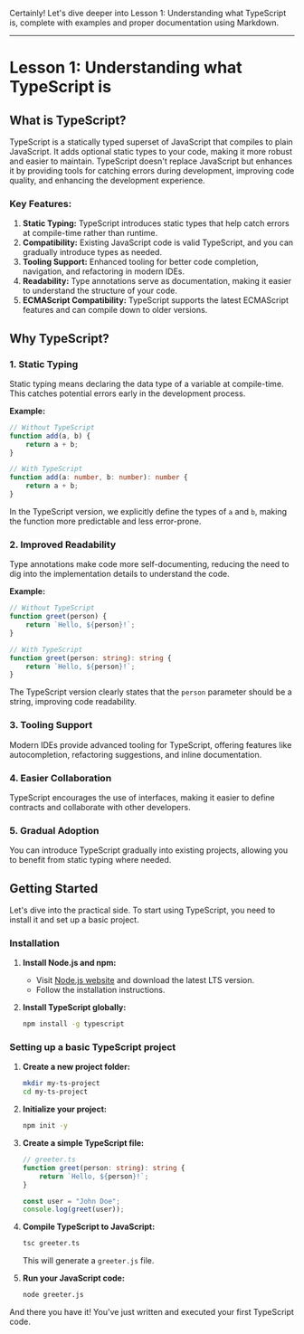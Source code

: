 Certainly! Let's dive deeper into Lesson 1: Understanding what TypeScript is, complete with examples and proper documentation using Markdown.

---

# Lesson 1: Understanding what TypeScript is

## What is TypeScript?

TypeScript is a statically typed superset of JavaScript that compiles to plain JavaScript. It adds optional static types to your code, making it more robust and easier to maintain. TypeScript doesn't replace JavaScript but enhances it by providing tools for catching errors during development, improving code quality, and enhancing the development experience.

### Key Features:

1. **Static Typing:** TypeScript introduces static types that help catch errors at compile-time rather than runtime.
2. **Compatibility:** Existing JavaScript code is valid TypeScript, and you can gradually introduce types as needed.
3. **Tooling Support:** Enhanced tooling for better code completion, navigation, and refactoring in modern IDEs.
4. **Readability:** Type annotations serve as documentation, making it easier to understand the structure of your code.
5. **ECMAScript Compatibility:** TypeScript supports the latest ECMAScript features and can compile down to older versions.

## Why TypeScript?

### 1. Static Typing

Static typing means declaring the data type of a variable at compile-time. This catches potential errors early in the development process.

**Example:**
```typescript
// Without TypeScript
function add(a, b) {
    return a + b;
}

// With TypeScript
function add(a: number, b: number): number {
    return a + b;
}
```

In the TypeScript version, we explicitly define the types of `a` and `b`, making the function more predictable and less error-prone.

### 2. Improved Readability

Type annotations make code more self-documenting, reducing the need to dig into the implementation details to understand the code.

**Example:**
```typescript
// Without TypeScript
function greet(person) {
    return `Hello, ${person}!`;
}

// With TypeScript
function greet(person: string): string {
    return `Hello, ${person}!`;
}
```

The TypeScript version clearly states that the `person` parameter should be a string, improving code readability.

### 3. Tooling Support

Modern IDEs provide advanced tooling for TypeScript, offering features like autocompletion, refactoring suggestions, and inline documentation.

### 4. Easier Collaboration

TypeScript encourages the use of interfaces, making it easier to define contracts and collaborate with other developers.

### 5. Gradual Adoption

You can introduce TypeScript gradually into existing projects, allowing you to benefit from static typing where needed.

## Getting Started

Let's dive into the practical side. To start using TypeScript, you need to install it and set up a basic project.

### Installation

1. **Install Node.js and npm:**
   - Visit [Node.js website](https://nodejs.org/) and download the latest LTS version.
   - Follow the installation instructions.

2. **Install TypeScript globally:**
   ```bash
   npm install -g typescript
   ```

### Setting up a basic TypeScript project

1. **Create a new project folder:**
   ```bash
   mkdir my-ts-project
   cd my-ts-project
   ```

2. **Initialize your project:**
   ```bash
   npm init -y
   ```

3. **Create a simple TypeScript file:**
   ```typescript
   // greeter.ts
   function greet(person: string): string {
       return `Hello, ${person}!`;
   }

   const user = "John Doe";
   console.log(greet(user));
   ```

4. **Compile TypeScript to JavaScript:**
   ```bash
   tsc greeter.ts
   ```

   This will generate a `greeter.js` file.

5. **Run your JavaScript code:**
   ```bash
   node greeter.js
   ```

And there you have it! You've just written and executed your first TypeScript code.